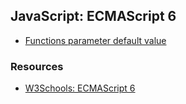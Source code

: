 ## JavaScript: ECMAScript 6

 + [Functions parameter default value](../functions/default-parameter-value.md)

### Resources

 + [W3Schools: ECMAScript 6](https://www.w3schools.com/js/js_es6.asp)